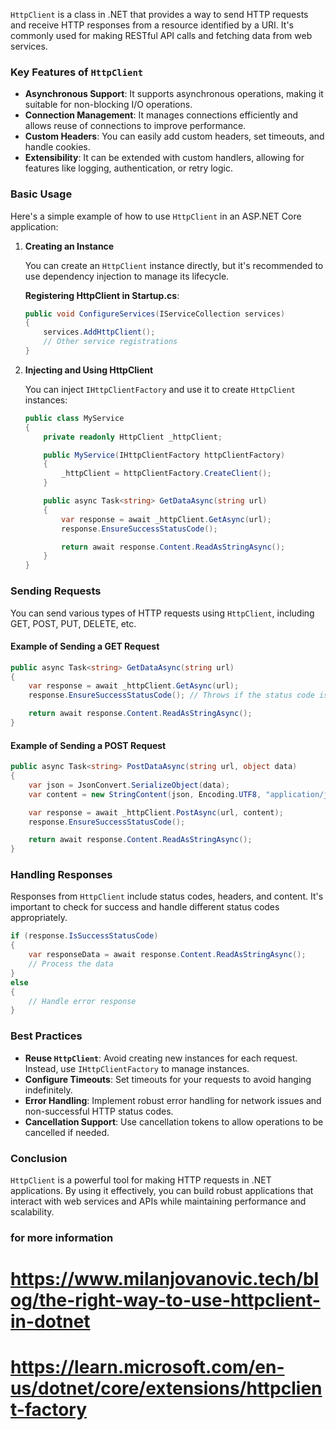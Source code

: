 `HttpClient` is a class in .NET that provides a way to send HTTP requests and receive HTTP responses from a resource identified by a URI. It's commonly used for making RESTful API calls and fetching data from web services.

### Key Features of `HttpClient`

- **Asynchronous Support**: It supports asynchronous operations, making it suitable for non-blocking I/O operations.
- **Connection Management**: It manages connections efficiently and allows reuse of connections to improve performance.
- **Custom Headers**: You can easily add custom headers, set timeouts, and handle cookies.
- **Extensibility**: It can be extended with custom handlers, allowing for features like logging, authentication, or retry logic.

### Basic Usage

Here's a simple example of how to use `HttpClient` in an ASP.NET Core application:

1. **Creating an Instance**

   You can create an `HttpClient` instance directly, but it's recommended to use dependency injection to manage its lifecycle. 

   **Registering HttpClient in Startup.cs**:

   ```csharp
   public void ConfigureServices(IServiceCollection services)
   {
       services.AddHttpClient();
       // Other service registrations
   }
   ```

2. **Injecting and Using HttpClient**

   You can inject `IHttpClientFactory` and use it to create `HttpClient` instances:

   ```csharp
   public class MyService
   {
       private readonly HttpClient _httpClient;

       public MyService(IHttpClientFactory httpClientFactory)
       {
           _httpClient = httpClientFactory.CreateClient();
       }

       public async Task<string> GetDataAsync(string url)
       {
           var response = await _httpClient.GetAsync(url);
           response.EnsureSuccessStatusCode();

           return await response.Content.ReadAsStringAsync();
       }
   }
   ```

### Sending Requests

You can send various types of HTTP requests using `HttpClient`, including GET, POST, PUT, DELETE, etc.

#### Example of Sending a GET Request

```csharp
public async Task<string> GetDataAsync(string url)
{
    var response = await _httpClient.GetAsync(url);
    response.EnsureSuccessStatusCode(); // Throws if the status code is not successful

    return await response.Content.ReadAsStringAsync();
}
```

#### Example of Sending a POST Request

```csharp
public async Task<string> PostDataAsync(string url, object data)
{
    var json = JsonConvert.SerializeObject(data);
    var content = new StringContent(json, Encoding.UTF8, "application/json");

    var response = await _httpClient.PostAsync(url, content);
    response.EnsureSuccessStatusCode();

    return await response.Content.ReadAsStringAsync();
}
```

### Handling Responses

Responses from `HttpClient` include status codes, headers, and content. It's important to check for success and handle different status codes appropriately.

```csharp
if (response.IsSuccessStatusCode)
{
    var responseData = await response.Content.ReadAsStringAsync();
    // Process the data
}
else
{
    // Handle error response
}
```

### Best Practices

- **Reuse `HttpClient`**: Avoid creating new instances for each request. Instead, use `IHttpClientFactory` to manage instances.
- **Configure Timeouts**: Set timeouts for your requests to avoid hanging indefinitely.
- **Error Handling**: Implement robust error handling for network issues and non-successful HTTP status codes.
- **Cancellation Support**: Use cancellation tokens to allow operations to be cancelled if needed.

### Conclusion

`HttpClient` is a powerful tool for making HTTP requests in .NET applications. By using it effectively, you can build robust applications that interact with web services and APIs while maintaining performance and scalability.


### for more information 
# https://www.milanjovanovic.tech/blog/the-right-way-to-use-httpclient-in-dotnet
# https://learn.microsoft.com/en-us/dotnet/core/extensions/httpclient-factory
